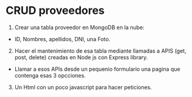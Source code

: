 # CRUD proveedores

1. Crear una tabla proveedor en MongoDB en la nube:

- ID, Nombres, apellidos, DNI, una Foto.

2. Hacer el mantenimiento de esa tabla mediante llamadas a APIS (get, post, delete) creadas en Node js con Express library.

- Llamar a esos APIs desde un pequenio formulario una pagina que contenga esas 3 opcciones.

3. Un Html con un poco javascript para hacer peticiones.
